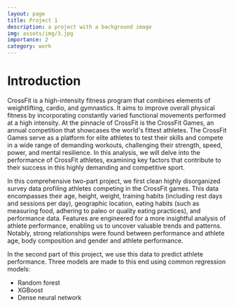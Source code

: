 ```yaml
---
layout: page
title: Project 1
description: a project with a background image
img: assets/img/3.jpg
importance: 2
category: work
---
```


# Introduction

CrossFit is a high-intensity fitness program that combines elements of weightlifting, cardio, and gymnastics. It aims to improve overall physical fitness by incorporating constantly varied functional movements performed at a high intensity. At the pinnacle of CrossFit is the CrossFit Games, an annual competition that showcases the world's fittest athletes. The CrossFit Games serve as a platform for elite athletes to test their skills and compete in a wide range of demanding workouts, challenging their strength, speed, power, and mental resilience. In this analysis, we will delve into the performance of CrossFit athletes, examining key factors that contribute to their success in this highly demanding and competitive sport.  

In this comprehensive two-part project, we first clean highly disorganized survey data profiling athletes competing in the CrossFit games. This data encompasses their age, height, weight, training habits (including rest days and sessions per day), geographic location, eating habits (such as measuring food, adhering to paleo or quality eating practices), and performance data. Features are engineered for a more insightful analysis of athlete performance, enabling us to uncover valuable trends and patterns. Notably, strong relationships were found between performance and athlete age, body composition and gender and athlete performance.

In the second part of this project, we use this data to predict athlete performance. Three models are made to this end using common regression models: 

 - Random forest 
 - XGBoost
 - Dense neural network